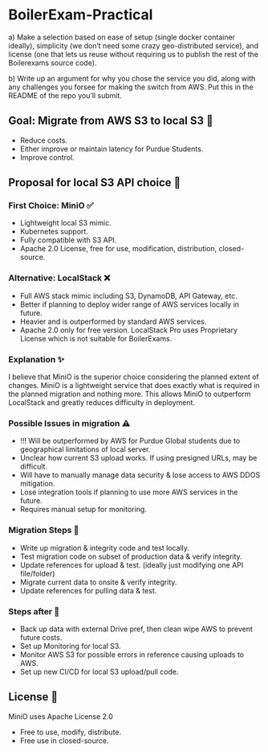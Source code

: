 # BoilerExam-Practical 
a) Make a selection based on ease of setup (single docker container ideally), simplicity (we don’t need some crazy geo-distributed service), and license (one that lets us reuse without requiring us to publish the rest of the Boilerexams source code).

b) Write up an argument for why you chose the service you did, along with any challenges you forsee for making the switch from AWS. Put this in the README of the repo you’ll submit.

## Goal: Migrate from AWS S3 to local S3 🥅

- Reduce costs.
- Either improve or maintain latency for Purdue Students.
- Improve control.

## Proposal for local S3 API choice 📜

### First Choice: MiniO ✅ 
- Lightweight local S3 mimic. 
- Kubernetes support.
- Fully compatible with S3 API.
- Apache 2.0 License, free for use, modification, distribution, closed-source.

### Alternative: LocalStack ❌
- Full AWS stack mimic including S3, DynamoDB, API Gateway, etc.
- Better if planning to deploy wider range of AWS services locally in future.
- Heavier and is outperformed by standard AWS services. 
- Apache 2.0 only for free version. LocalStack Pro uses Proprietary License which is not suitable for BoilerExams.

### Explanation ✨
I believe that MiniO is the superior choice considering the planned extent of changes. MiniO is a lightweight service that does exactly what is required in the planned migration and nothing more. This allows MiniO to outperform LocalStack and greatly reduces difficulty in deployment.

### Possible Issues in migration ⚠️
- !!! Will be outperformed by AWS for Purdue Global students due to geographical limitations of local server.
- Unclear how current S3 upload works. If using presigned URLs, may be difficult.
- Will have to manually manage data security & lose access to AWS DDOS mitigation.
- Lose integration tools if planning to use more AWS services in the future.
- Requires manual setup for monitoring.

### Migration Steps 👣
- Write up migration & integrity code and test locally.
- Test migration code on subset of production data & verify integrity.
- Update references for upload & test. (ideally just modifying one API file/folder)
- Migrate current data to onsite & verify integrity.
- Update references for pulling data & test.

### Steps after 👣
- Back up data with external Drive pref, then clean wipe AWS to prevent future costs.
- Set up Monitoring for local S3.
- Monitor AWS S3 for possible errors in reference causing uploads to AWS.
- Set up new CI/CD for local S3 upload/pull code.

## License 📝
MiniO uses Apache License 2.0
- Free to use, modify, distribute.
- Free use in closed-source.
